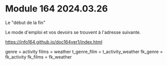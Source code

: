 # Module 164 2024.03.26

Le "début de la fin"

Le mode d'emploi et vos devoirs se trouvent à l'adresse suivante.

https://info164.github.io/doc164ver1/index.html


genre = activity 
films = weather
t_genre_film = t_activity_weather
fk_genre = fk_activity
fk_films = fk_weather